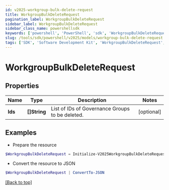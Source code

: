 ```yaml
---
id: v2025-workgroup-bulk-delete-request
title: WorkgroupBulkDeleteRequest
pagination_label: WorkgroupBulkDeleteRequest
sidebar_label: WorkgroupBulkDeleteRequest
sidebar_class_name: powershellsdk
keywords: ['powershell', 'PowerShell', 'sdk', 'WorkgroupBulkDeleteRequest', 'V2025WorkgroupBulkDeleteRequest'] 
slug: /tools/sdk/powershell/v2025/models/workgroup-bulk-delete-request
tags: ['SDK', 'Software Development Kit', 'WorkgroupBulkDeleteRequest', 'V2025WorkgroupBulkDeleteRequest']
---
```



# WorkgroupBulkDeleteRequest

## Properties

Name | Type | Description | Notes
------------ | ------------- | ------------- | -------------
**Ids** | **[]String** | List of IDs of Governance Groups to be deleted. | [optional] 

## Examples

- Prepare the resource
```powershell
$WorkgroupBulkDeleteRequest = Initialize-V2025WorkgroupBulkDeleteRequest  -Ids [567a697e-885b-495a-afc5-d55e1c23a302, c7b0f7b2-1e78-4063-b294-a555333dacd2]
```

- Convert the resource to JSON
```powershell
$WorkgroupBulkDeleteRequest | ConvertTo-JSON
```


[[Back to top]](#) 

